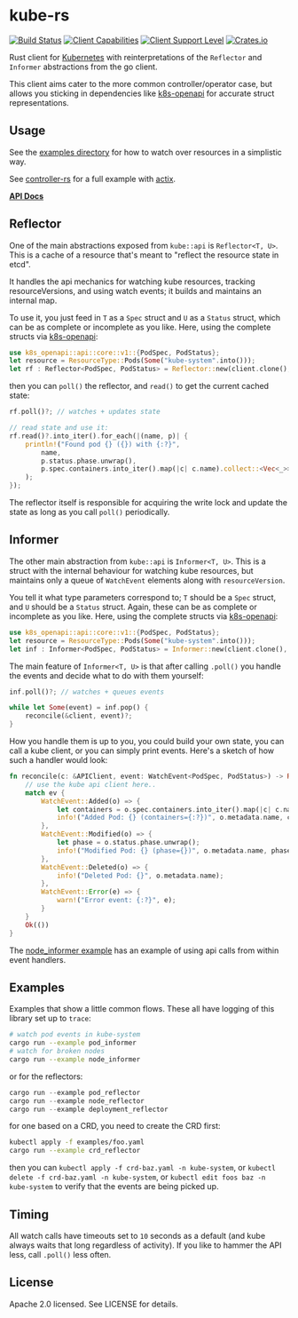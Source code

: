 # kube-rs
[![Build Status](https://travis-ci.org/clux/kube-rs.svg?branch=master)](https://travis-ci.org/clux/kube-rs)
[![Client Capabilities](https://img.shields.io/badge/Kubernetes%20client-Silver-blue.svg?style=plastic&colorB=C0C0C0&colorA=306CE8)](http://bit.ly/kubernetes-client-capabilities-badge)
[![Client Support Level](https://img.shields.io/badge/kubernetes%20client-alpha-green.svg?style=plastic&colorA=306CE8)](http://bit.ly/kubernetes-client-support-badge)
[![Crates.io](https://img.shields.io/crates/v/kube.svg)](https://crates.io/crates/kube)

Rust client for [Kubernetes](http://kubernetes.io) with reinterpretations of the `Reflector` and `Informer` abstractions from the go client.

This client aims cater to the more common controller/operator case, but allows you sticking in dependencies like [k8s-openapi](https://github.com/Arnavion/k8s-openapi) for accurate struct representations.

## Usage
See the [examples directory](./examples) for how to watch over resources in a simplistic way.

See [controller-rs](https://github.com/clux/controller-rs) for a full example with [actix](https://actix.rs/).

**[API Docs](https://clux.github.io/kube-rs/kube/)**

## Reflector
One of the main abstractions exposed from `kube::api` is `Reflector<T, U>`. This is a cache of a resource that's meant to "reflect the resource state in etcd".

It handles the api mechanics for watching kube resources, tracking resourceVersions, and using watch events; it builds and maintains an internal map.

To use it, you just feed in `T` as a `Spec` struct and `U` as a `Status` struct, which can be as complete or incomplete as you like. Here, using the complete structs via [k8s-openapi](https://docs.rs/k8s-openapi/0.4.0/k8s_openapi/api/core/v1/struct.PodSpec.html):

```rust
use k8s_openapi::api::core::v1::{PodSpec, PodStatus};
let resource = ResourceType::Pods(Some("kube-system".into()));
let rf : Reflector<PodSpec, PodStatus> = Reflector::new(client.clone(), resource.into())?;
```

then you can `poll()` the reflector, and `read()` to get the current cached state:

```rust
rf.poll()?; // watches + updates state

// read state and use it:
rf.read()?.into_iter().for_each(|(name, p)| {
    println!("Found pod {} ({}) with {:?}",
        name,
        p.status.phase.unwrap(),
        p.spec.containers.into_iter().map(|c| c.name).collect::<Vec<_>>(),
    );
});
```

The reflector itself is responsible for acquiring the write lock and update the state as long as you call `poll()` periodically.

## Informer
The other main abstraction from `kube::api` is `Informer<T, U>`. This is a struct with the internal behaviour for watching kube resources, but maintains only a queue of `WatchEvent` elements along with `resourceVersion`.

You tell it what type parameters correspond to; `T` should be a `Spec` struct, and `U` should be a `Status` struct. Again, these can be as complete or incomplete as you like. Here, using the complete structs via [k8s-openapi](https://docs.rs/k8s-openapi/0.4.0/k8s_openapi/api/core/v1/struct.PodSpec.html):

```rust
use k8s_openapi::api::core::v1::{PodSpec, PodStatus};
let resource = ResourceType::Pods(Some("kube-system".into()));
let inf : Informer<PodSpec, PodStatus> = Informer::new(client.clone(), resource.into())?;
```

The main feature of `Informer<T, U>` is that after calling `.poll()` you handle the events and decide what to do with them yourself:

```rust
inf.poll()?; // watches + queues events

while let Some(event) = inf.pop() {
    reconcile(&client, event)?;
}
```

How you handle them is up to you, you could build your own state, you can call a kube client, or you can simply print events. Here's a sketch of how such a handler would look:

```rust
fn reconcile(c: &APIClient, event: WatchEvent<PodSpec, PodStatus>) -> Result<(), failure::Error> {
    // use the kube api client here..
    match ev {
        WatchEvent::Added(o) => {
            let containers = o.spec.containers.into_iter().map(|c| c.name).collect::<Vec<_>>();
            info!("Added Pod: {} (containers={:?})", o.metadata.name, containers);
        },
        WatchEvent::Modified(o) => {
            let phase = o.status.phase.unwrap();
            info!("Modified Pod: {} (phase={})", o.metadata.name, phase);
        },
        WatchEvent::Deleted(o) => {
            info!("Deleted Pod: {}", o.metadata.name);
        },
        WatchEvent::Error(e) => {
            warn!("Error event: {:?}", e);
        }
    }
    Ok(())
}
```

The [node_informer example](./examples/node_informer.rs) has an example of using api calls from within event handlers.

## Examples
Examples that show a little common flows. These all have logging of this library set up to `trace`:

```sh
# watch pod events in kube-system
cargo run --example pod_informer
# watch for broken nodes
cargo run --example node_informer
```

or for the reflectors:

```rust
cargo run --example pod_reflector
cargo run --example node_reflector
cargo run --example deployment_reflector
```

for one based on a CRD, you need to create the CRD first:

```sh
kubectl apply -f examples/foo.yaml
cargo run --example crd_reflector
```

then you can `kubectl apply -f crd-baz.yaml -n kube-system`, or `kubectl delete -f crd-baz.yaml -n kube-system`, or `kubectl edit foos baz -n kube-system` to verify that the events are being picked up.

## Timing
All watch calls have timeouts set to `10` seconds as a default (and kube always waits that long regardless of activity). If you like to hammer the API less, call `.poll()` less often.

## License
Apache 2.0 licensed. See LICENSE for details.
